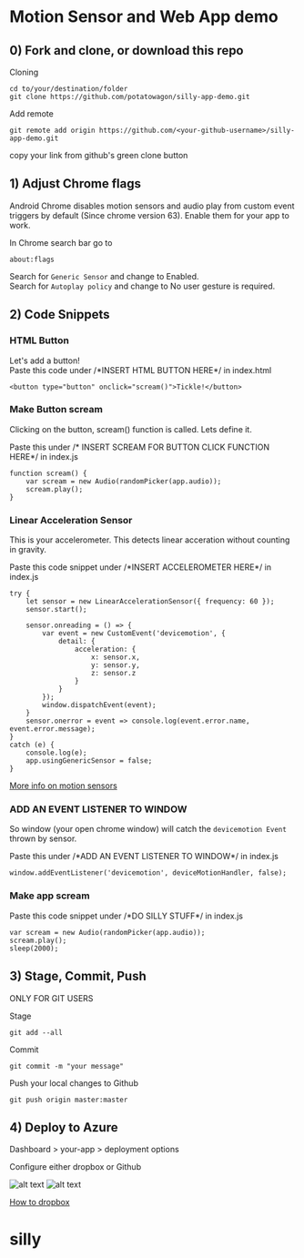 # Motion Sensor and Web App demo

## 0) Fork and clone, or download this repo
Cloning 
```
cd to/your/destination/folder
git clone https://github.com/potatowagon/silly-app-demo.git 
```
Add remote 

```
git remote add origin https://github.com/<your-github-username>/silly-app-demo.git
```
copy your link from github's green clone button

## 1) Adjust Chrome flags
Android Chrome disables motion sensors and audio play from custom event triggers by default (Since chrome version 63). Enable them for your app to work.

In Chrome search bar go to 
```
about:flags
```
Search for `Generic Sensor` and change to Enabled. </br>
Search for `Autoplay policy` and change to No user gesture is required.


## 2) Code Snippets

### HTML Button
Let's add a button! </br>
Paste this code under /\*INSERT HTML BUTTON HERE\*/ in index.html

```
<button type="button" onclick="scream()">Tickle!</button>
```

### Make Button scream
Clicking on the button, scream() function is called. Lets define it. </br>

Paste this under /\* INSERT SCREAM FOR BUTTON CLICK FUNCTION HERE\*/ in index.js

```
function scream() {
    var scream = new Audio(randomPicker(app.audio));
    scream.play();
}
```

### Linear Acceleration Sensor
This is your accelerometer. This detects linear acceration without counting in gravity. </br>

Paste this code snippet under /\*INSERT ACCELEROMETER HERE\*/ in index.js

```
try {
    let sensor = new LinearAccelerationSensor({ frequency: 60 });
    sensor.start();

    sensor.onreading = () => {
        var event = new CustomEvent('devicemotion', {
            detail: {
                acceleration: {
                    x: sensor.x,
                    y: sensor.y,
                    z: sensor.z
                }
            }
        });
        window.dispatchEvent(event);
    }
    sensor.onerror = event => console.log(event.error.name, event.error.message);
}
catch (e) {
    console.log(e);
    app.usingGenericSensor = false;
}
```

<a href="https://developers.google.com/web/updates/2017/09/sensors-for-the-web">More info on motion sensors</a> 

### ADD AN EVENT LISTENER TO WINDOW

So window (your open chrome window) will catch the `devicemotion Event` thrown by sensor. </br>

Paste this under /\*ADD AN EVENT LISTENER TO WINDOW\*/ in index.js

```
window.addEventListener('devicemotion', deviceMotionHandler, false);
```

### Make app scream

Paste this code snippet under /\*DO SILLY STUFF\*/ in index.js

```
var scream = new Audio(randomPicker(app.audio));
scream.play();
sleep(2000);
```

## 3) Stage, Commit, Push
ONLY FOR GIT USERS </br>

Stage
```
git add --all
```

Commit
```
git commit -m "your message"
```

Push your local changes to Github
```
git push origin master:master
```

## 4) Deploy to Azure

Dashboard > your-app > deployment options 
</br>

Configure either dropbox or Github

![alt text](./img/deploy1.jpg)
![alt text](./img/deploy2.png)

<a href="https://blogs.msdn.microsoft.com/africaapps/2013/06/11/deploying-windows-azure-websites-using-dropbox/">How to dropbox</a>

# silly
